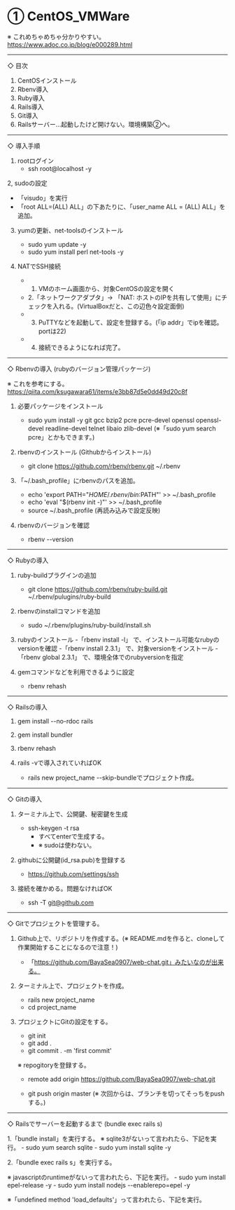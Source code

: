 # ① CentOS_VMWare
※ これめちゃめちゃ分かりやすい。
https://www.adoc.co.jp/blog/e000289.html

----------------------------------------------------------------------------------------
◇ 目次

1. CentOSインストール
2. Rbenv導入
3. Ruby導入
4. Rails導入
5. Git導入
6. Railsサーバー...起動したけど開けない。環境構築②へ。

----------------------------------------------------------------------------------------
◇ 導入手順

1. rootログイン
   - ssh root@localhost -y

2, sudoの設定
   - 「visudo」を実行
   - 「root ALL=(ALL) ALL」の下あたりに、「user_name ALL = (ALL) ALL」を追加。

3. yumの更新、net-toolsのインストール
   - sudo yum update -y
   - sudo yum install perl net-tools -y

4. NATでSSH接続

   - 1. VMのホーム画面から、対象CentOSの設定を開く
   - 2.「ネットワークアダプタ」→ 「NAT: ホストのIPを共有して使用」にチェックを入れる。(VirtualBoxだと、この辺色々設定面倒)
   - 3. PuTTYなどを起動して、設定を登録する。(「ip addr」でipを確認。portは22)
   - 4. 接続できるようになれば完了。

----------------------------------------------------------------------------------------
◇ Rbenvの導入 (rubyのバージョン管理パッケージ)

※ これを参考にする。
https://qiita.com/ksugawara61/items/e3bb87d5e0dd49d20c8f


1. 必要パッケージをインストール
   - sudo yum install -y git gcc bzip2 pcre pcre-devel openssl openssl-devel readline-devel telnet libaio zlib-devel
   (※「sudo yum search pcre」とかもできます。)

2. rbenvのインストール (Githubからインストール)
   - git clone https://github.com/rbenv/rbenv.git ~/.rbenv

3. 「~/.bash_profile」にrbenvのパスを追加。
   - echo 'export PATH="$HOME/.rbenv/bin:$PATH"' >> ~/.bash_profile
   - echo 'eval "$(rbenv init -)"' >> ~/.bash_profile
   - source ~/.bash_profile  (再読み込みで設定反映)

4. rbenvのバージョンを確認
   - rbenv --version


----------------------------------------------------------------------------------------
◇ Rubyの導入


1. ruby-buildプラグインの追加
   - git clone https://github.com/rbenv/ruby-build.git ~/.rbenv/pulugins/ruby-build

2. rbenvのinstallコマンドを追加
   - sudo ~/.rbenv/plugins/ruby-build/install.sh

3. rubyのインストール
   -「rbenv install -l」    で、インストール可能なrubyのversionを確認
   -「rbenv install 2.3.1」 で、対象versionをインストール
   -「rbenv global 2.3.1」  で、環境全体でのrubyversionを指定

4. gemコマンドなどを利用できるように設定
   - rbenv rehash

----------------------------------------------------------------------------------------
◇ Railsの導入

1. gem install --no-rdoc rails

2. gem install bundler

3. rbenv rehash

4. rails -vで導入されていればOK
   - rails new project_name --skip-bundleでプロジェクト作成。

----------------------------------------------------------------------------------------
◇ Gitの導入

1. ターミナル上で、公開鍵、秘密鍵を生成
   - ssh-keygen -t rsa
     - すべてenterで生成する。
     - ※ sudoは使わない。

2. githubに公開鍵(id_rsa.pub)を登録する
   - https://github.com/settings/ssh

3. 接続を確かめる。問題なければOK
   - ssh -T git@github.com


----------------------------------------------------------------------------------------
◇ Gitでプロジェクトを管理する。

1. Github上で、リポジトリを作成する。(※ README.mdを作ると、cloneして作業開始することになるので注意！)
   - 「https://github.com/BayaSea0907/web-chat.git」みたいなのが出来る。

2. ターミナル上で、プロジェクトを作成。
   - rails new project_name
   - cd project_name

3. プロジェクトにGitの設定をする。
   - git init
   - git add .
   - git commit . -m 'first commit'
   
   ※ repogitoryを登録する。
   - remote add origin https://github.com/BayaSea0907/web-chat.git

   - git push origin master (※ 次回からは、ブランチを切ってそっちをpushする。)


----------------------------------------------------------------------------------------
◇ Railsでサーバーを起動するまで (bundle exec rails s)


1.「bundle install」を実行する。
   ※ sqlite3がないって言われたら、下記を実行。
      - sudo yum search sqlite
      - sudo yum install sqlite -y


2.「bundle exec rails s」を実行する。

   ※ javascriptのruntimeがないって言われたら、下記を実行。
     - sudo yum install epel-release -y
     - sudo yum install nodejs --enablerepo=epel -y


   ※「undefined method 'load_defaults'」って言われたら、下記を実行。

